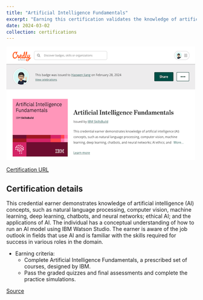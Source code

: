 ```yaml
---
title: "Artificial Intelligence Fundamentals"
excerpt: "Earning this certification validates the knowledge of artificial intelligence (AI) concepts, such as natural language processing, computer vision, machine learning, deep learning, chatbots, and neural networks; AI ethics; and the applications of AI.<br/><img src='/images/ibm-ai-fundamentals.png'>"
date: 2024-03-02
collection: certifications
---
```


![](/images/ibm-ai-fundamentals.png)

[Certification URL](https://www.credly.com/badges/a449699a-c550-4d16-b7a3-f921a84c3597/public_url)

## Certification details

This credential earner demonstrates knowledge of artificial intelligence (AI) concepts, such as natural language processing, computer vision, machine learning, deep learning, chatbots, and neural networks; ethical AI; and the applications of AI. The individual has a conceptual understanding of how to run an AI model using IBM Watson Studio. The earner is aware of the job outlook in fields that use AI and is familiar with the skills required for success in various roles in the domain.

- Earning criteria:
	-   Complete Artificial Intelligence Fundamentals, a prescribed set of courses, designed by IBM.
	-   Pass the graded quizzes and final assessments and complete the practice simulations.

[Source](https://www.ibm.com/training/badge/artificial-intelligence-fundamentals)
<!--stackedit_data:
eyJoaXN0b3J5IjpbLTE3MjM2OTE4NDQsNTk4NTEyNTddfQ==
-->
